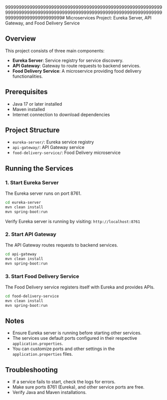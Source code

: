 99999999999999999999999999999999999999999999999999999999999999999999999999999999999999999999999999999999999999999999999999999999999999999# Microservices Project: Eureka Server, API Gateway, and Food Delivery Service

## Overview

This project consists of three main components:
- **Eureka Server**: Service registry for service discovery.
- **API Gateway**: Gateway to route requests to backend services.
- **Food Delivery Service**: A microservice providing food delivery functionalities.

## Prerequisites

- Java 17 or later installed
- Maven installed
- Internet connection to download dependencies

## Project Structure

- `eureka-server/`: Eureka service registry
- `api-gateway/`: API Gateway service
- `food-delivery-service/`: Food Delivery microservice

## Running the Services

### 1. Start Eureka Server

The Eureka server runs on port 8761.

```bash
cd eureka-server
mvn clean install
mvn spring-boot:run
```

Verify Eureka server is running by visiting: `http://localhost:8761`

### 2. Start API Gateway

The API Gateway routes requests to backend services.

```bash
cd api-gateway
mvn clean install
mvn spring-boot:run
```

### 3. Start Food Delivery Service

The Food Delivery service registers itself with Eureka and provides APIs.

```bash
cd food-delivery-service
mvn clean install
mvn spring-boot:run
```

## Notes

- Ensure Eureka server is running before starting other services.
- The services use default ports configured in their respective `application.properties`.
- You can customize ports and other settings in the `application.properties` files.

## Troubleshooting

- If a service fails to start, check the logs for errors.
- Make sure ports 8761 (Eureka), and other service ports are free.
- Verify Java and Maven installations.
